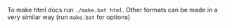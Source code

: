 To make html docs run `./make.bat html`.
Other formats can be made in a very similar way (run `make.bat` for options)